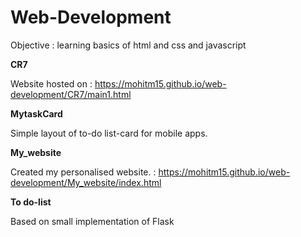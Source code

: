 # Web-Development
Objective : learning basics of html and css and javascript

**CR7** 

Website hosted on    :   https://mohitm15.github.io/web-development/CR7/main1.html

**MytaskCard**

Simple layout of to-do list-card for mobile apps.

**My_website**

Created my personalised website.   :
https://mohitm15.github.io/web-development/My_website/index.html

**To do-list**

Based on small implementation of Flask
